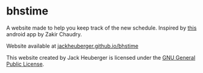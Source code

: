 # bhstime

A website made to help you keep track of the new schedule. Inspired by [this](https://play.google.com/store/apps/details?id=bhs.example.zakir.schedule) android app by Zakir Chaudry. 

Website available at [jackheuberger.github.io/bhstime](https://jackheuberger.github.io/bhstime)

This website created by Jack Heuberger is licensed under the [GNU General Public License](https://www.gnu.org/licenses/gpl-3.0.en.html).

